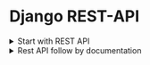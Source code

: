 # Django REST-API

<details>
<summary>Start with REST API</summary>

## What is Serializer?
Serializer allow complex data such as querysets and model instances to be converted to natvie python datatypes that can then be easily rendered into JSON, XML or other content types.

## API Create
+ Create and Activate Environment
    ```text
    python-m venv env

    .\env\Scripts\activate
    ```
+ Install requirted packages:
    ```python
    pip install django
    pip install djangorestframework
    ```
+ Set up a new Django application.
    ```python
    django-admin startproject restApiProject  
    cd restApiProject
    django-admin startapp restApiApp
    ```
+ Update `settings.py` to Add `rest_framework` and `app name` to INSTALLED_APPS:
    ```python
    INSTALLED_APPS = [
    ......
    ......
    'rest_framework',
    'restApiApp',
    ]
    ```
+ Create models into `models.py` script:
    ```python
    class ModelName(models.Model):
        teacher_name = models.CharField(max_length=30, null=True)
        course_name = models.CharField(max_length=50, null =True)
        course_duration = models.IntegerField(null=True)
        seat = models.IntegerField(null=True)

    ```
+ Regsiter model into the `admin.py`:
    ```python
    @admin.register(ApiModel)
    class ApiModelAdmin(admin.ModelAdmin):
        list_display=['id','teacher_name','course_name','course_duration','seat']
    ```
+ Include the urls into the `urls.py`
    ```python
    from django.urls import path, include
    urlpatterns = [
        .......
        .......
        path('api-auth/', include('rest_framework.urls')),
    ]
    ```
+ After that create a serializer script file under the app like: `serializer.py`:
    ```python
    from rest_framework import serializers

    class ApiModelSerializer(serializers.Serializer):
        teacher_name = serializers.CharField(max_length=30)
        course_name = serializers.CharField(max_length=50)
        course_duration = serializers.IntegerField()
        seat = serializers.IntegerField()
    ```
### Access All data from model:
+ At first, create a view function:
    ```python
    from django.shortcuts import render, HttpResponse
    from .models import *
    from .serializers import *
    from rest_framework.renderers import JSONRenderer
    #----Qyeryset--------
    def apimodel_info(request):
        #---complex data
        apidata = ApiModel.objects.all()
        #---python dict
        serializer = ApiModelSerializer(apidata, many=True)
        #---render Json
        json_data = JSONRenderer().render(serializer.data)
        #----Json sent to user
        return HttpResponse(json_data, content_type='application/json')
    ```
+ Include Urls:
    ```python
    ..........
    ..........
    path('apiinfo/',views.apimodel_info),
    ..........
    ```
+ Then run the project. After run the project we can view all data as json format.

### View single instance:
+ At first, create a view function:
    ```python
    def apimodel_instance(request,pk):
        #---complex data
        apidata = ApiModel.objects.get(id=pk)
        #---python dict
        serializer = ApiModelSerializer(apidata)
        #---render Json
        json_data = JSONRenderer().render(serializer.data)
        #----Json sent to user
        return HttpResponse(json_data, content_type='application/json')
    ```
### Access data from third pary app:
```python
import requests

#---allocate url
# https://jsonplaceholder.typicode.com/users

URL = "http://127.0.0.1:8000/apiinfo/"

#-----get url data
response = requests.get(url=URL)
#---extract into json
data = response.json()
print(data)
```


## What is DeSerializer?
- The process of converting native python datatypes such as dictionaries to complex data types such as querysets is called deserializer in DRF.
- Serializers also provide deserialization, allowing parsed data to be convertd back into complex types, after first validating the incoming data.

### Insert data into model from thir party app:
+ Create a function under the serializer class into `serializer.py` script:
    ```python
    class ApiModelSerializer(serializers.Serializer):
        ...........
        ...........
        def create(self, validated_data):
            return ApiModel.objects.create(**validated_data)
    ```
+ Create a view function into the `views.py`:
    ```python
    from django.views.decorators.csrf import csrf_exempt
    import io
    from rest_framework.parsers import JSONParser
    @csrf_exempt
    def apidata_create(request):
        if request.method == 'POST':
            json_data = request.body
            #json to stream convert
            stream = io.BytesIO(json_data)
            #stream to python
            pythondata = JSONParser().parse(stream)
            #python to complex
            serializer = ApiModelSerializer(data=pythondata)
            if serializer.is_valid():
                serializer.save()
                res = {'msg':'Successfully insert data'}
                json_data = JSONRenderer().render(res)
                return HttpResponse(json_data, content_type='application/json')
            json_data = JSONRenderer().render(serializer.errors)
            return HttpResponse(json_data, content_type ='application.json')
    ```
+ Create urls:
    ```python
    ..............
    ..............
    path('apicreate/',views.apidata_create, name='apicreate'),
    ..............
    ```
+ Create a python script `deserilizer.py` outside the project like a third party app insert the data:
    ```python
    import requests, json

    URL = "http://127.0.0.1:8000/apicreate/"

    data = {
        'teacher_name': 'Rohim',
        'course_name': 'Deep Learning',
        'course_duration': 3,
        'seat': 20,
    }

    json_data = json.dumps(data)
    re = requests.post(url=URL, data = json_data)
    data = re.json()
    print(data)
    ```

</details>

<details>
<summary>Rest API follow by documentation</summary>

## Start With API
+ Create and Activate Environment
    ```text
    python-m venv env

    .\env\Scripts\activate
    ```
+ Install requirted packages:
    ```python
    pip install django
    pip install djangorestframework
    ```
+ Set up a new Django application.
    ```python
    django-admin startproject restApiProject  
    cd restApiProject
    django-admin startapp restApiApp
    ```
+ Update `settings.py` to Add `rest_framework` and `app name` to INSTALLED_APPS:
    ```python
    INSTALLED_APPS = [
    ......
    ......
    'restApiApp',
    'rest_framework',
    ]
    ```
+ Create a model into the `models.py` files:
    ```python
    class studentModel(models.Model):
        name = models.CharField(max_length=100,null=True)
        email = models.EmailField(max_length=100,null=True)
        address = models.CharField(max_length=100,null=True)
        
        def __str__(self):
            return self.name
    ```
+ Register the model into `admin.py`:
    ```python
    from restApiApp.models import studentModel

    admin.site.register(studentModel)
    ```
+ Create a new module named `serializers.py` and create a model `serializer class` under the `restApiApp` that we'll use for our data representations.:
    ```python
    from rest_framework import serializers
    from restApiApp.models import studentModel

    class studentSerializer(serializers.ModelSerializer):
    class Meta:
        model = studentModel
        fields = ['id','name','address','email']
    ```

## Inspact Serializer Data:
If we want we can inspect all the fields in a serializer instance.
+ Open django shell into the terminal:
    ```python
    py manage.py shell
    ```
+ Then try the following command:
    + First import `StudentSerializer` from `serializers.py`:
        ```python
        from restApiApp.serializers import StudentSerializer
        ```
    + Create a object variable:
        ```python
        serializer = StudentSerializer()
        print(repr(serializer))
        ```

## Work with Django Shell:

+ Open django shell into the terminal:
    ```python
    py manage.py shell
    ```
+ Now create object:
    + import `studentModel` from model:
        ```python
        from restApiApp.models import studentModel
        ```
    + create objects:
        ```python
        obj = studentModel()
        ```
    + assign the value into the object:
        ```python
        obj.name="Md Shakil"
        obj.address="Dhaka"
        obj.email="shakil.eub.cse@gmail.com"
        ```
    + save the object:
        ```python
        obj.save()   
        ```
    + delete object:
        ```python
        obj.delete()
        ```

## Django views using Serializer class into Web:

### View API data using `JsonResponse`:
+ Edit `views.py` and import required packages:
    ```python
    from django.shortcuts import render
    from django.http import HttpResponse, JsonResponse
    from django.views.decorators.csrf import csrf_exempt
    from rest_framework.parsers import JSONParser
    ```
+ Import `serializers` and `models` from `restApiApp`:
    ```python
    from restApiApp.serializers import StudentSerializer
    from restApiApp.models import studentModel
    ```
+ Create data view function:
    ```python
    @csrf_exempt
    def student_list(request):
        if request.method == 'GET':
            objs = studentModel.objects.all()
            serializer = studentModelSerialize(objs, many=True)
            return JsonResponse(serializer.data, safe=False)
    ```

+ Create url into the `urls.py`:

    ```python
    from django.contrib import admin
    from django.urls import path
    from RestApiApp2.views import student_list
    from RestApiApp2.apiviews import studentModel

    urlpatterns = [
        path('admin/', admin.site.urls),
        path('list/',student_list),
    ]
    ```
        
    + Import `student_list` function from `views.py` and import `studentModel` from `models.py`.

+ Create another data view function for view the individual data using primary key:
    ```python
    @csrf_exempt
    def student_detail(request, pk):
        try:
            student = studentModel.objects.get(pk=pk)
        except studentModel.DoesNotExist:
            return HttpResponse(status=404)

        if request.method == 'GET':
            serializer = studentModelSerialize(student)
            return JsonResponse(serializer.data)
    ```
+ Create url into the `urls.py`:
    ```python
    ...............
    ...............
    from RestApiApp2.views import student_detail

    urlpatterns = [
        .............
        .............
        path('student_detail/<int:pk>/',student_detail),
    ]
    ```

</details>